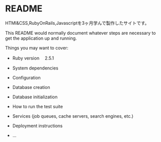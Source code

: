 # README

HTMl&CSS,RubyOnRails,Javascriptを3ヶ月学んで製作したサイトです。

This README would normally document whatever steps are necessary to get the
application up and running.

Things you may want to cover:

* Ruby version　 2.5.1

* System dependencies

* Configuration

* Database creation

* Database initialization

* How to run the test suite

* Services (job queues, cache servers, search engines, etc.)

* Deployment instructions

* ...
